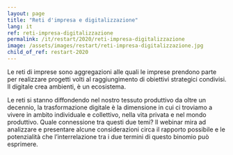 ```yaml
---
layout: page
title: "Reti d'impresa e digitalizzazione"
lang: it
ref: reti-impresa-digitalizzazione
permalink: /it/restart/2020/reti-impresa-digitalizzazione
image: /assets/images/restart/reti-impresa-digitalizzazione.jpg
child_of_ref: restart-2020
---
```


Le reti di imprese sono aggregazioni alle quali le imprese prendono parte per realizzare progetti volti al raggiungimento di obiettivi strategici condivisi. Il digitale crea ambienti, è un ecosistema.

Le reti si stanno diffondendo nel nostro tessuto produttivo da oltre un decennio, la trasformazione digitale è la dimensione in cui ci troviamo a vivere in ambito individuale e collettivo, nella vita privata e nel mondo produttivo. Quale connessione tra questi due temi? Il webinar mira ad analizzare e presentare alcune considerazioni circa il rapporto possibile e le potenzialità che l’interrelazione tra i due termini di questo binomio può esprimere.
